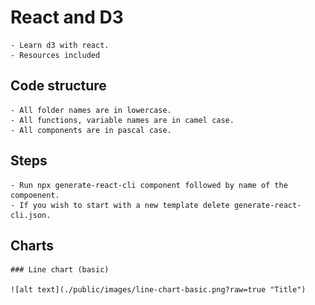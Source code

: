 # React and D3
    - Learn d3 with react.
    - Resources included


## Code structure
    - All folder names are in lowercase.
    - All functions, variable names are in camel case.
    - All components are in pascal case.

## Steps
    - Run npx generate-react-cli component followed by name of the compoenent.
    - If you wish to start with a new template delete generate-react-cli.json.


## Charts
    ### Line chart (basic)

    ![alt text](./public/images/line-chart-basic.png?raw=true "Title")